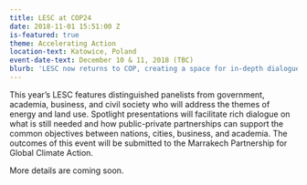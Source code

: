 ```yaml
---
title: LESC at COP24
date: 2018-11-01 15:51:00 Z
is-featured: true
theme: Accelerating Action
location-text: Katowice, Poland
event-date-text: December 10 & 11, 2018 (TBC)
blurb: 'LESC now returns to COP, creating a space for in-depth dialogue with policy-makers. We recognize the scale of the challenge in implementing ambitious NDCs, but also the need to take action at the city, local, and project level. As such, the theme of this LESC is “Accelerating Action”. We will bring together global leaders who are taking bold action.'
---
```


This year’s LESC features distinguished panelists from government, academia, business, and civil society who will address the themes of energy and land use. Spotlight presentations will facilitate rich dialogue on what is still needed and how public-private partnerships can support the common objectives between nations, cities, business, and academia. The outcomes of this event will be submitted to the Marrakech Partnership for Global Climate Action. 

More details are coming soon.
